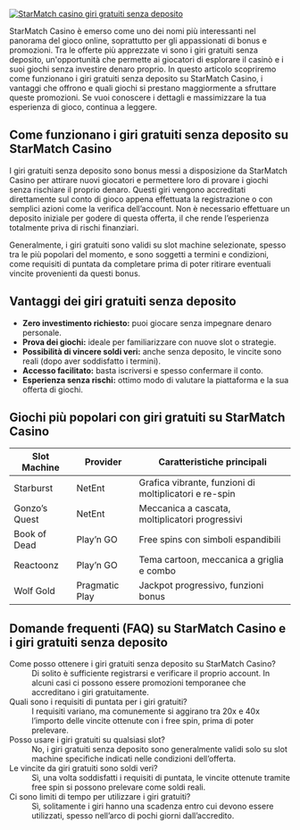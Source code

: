 [![StarMatch casino giri gratuiti senza deposito](https://123-caf.pages.dev/gitsignup.png)](https://vrmoo.ru/Bt82HjjY)

<p>StarMatch Casino è emerso come uno dei nomi più interessanti nel panorama del gioco online, soprattutto per gli appassionati di bonus e promozioni. Tra le offerte più apprezzate vi sono i giri gratuiti senza deposito, un'opportunità che permette ai giocatori di esplorare il casinò e i suoi giochi senza investire denaro proprio. In questo articolo scopriremo come funzionano i giri gratuiti senza deposito su StarMatch Casino, i vantaggi che offrono e quali giochi si prestano maggiormente a sfruttare queste promozioni. Se vuoi conoscere i dettagli e massimizzare la tua esperienza di gioco, continua a leggere.</p>  <h2>Come funzionano i giri gratuiti senza deposito su StarMatch Casino</h2> <p>I giri gratuiti senza deposito sono bonus messi a disposizione da StarMatch Casino per attirare nuovi giocatori e permettere loro di provare i giochi senza rischiare il proprio denaro. Questi giri vengono accreditati direttamente sul conto di gioco appena effettuata la registrazione o con semplici azioni come la verifica dell’account. Non è necessario effettuare un deposito iniziale per godere di questa offerta, il che rende l’esperienza totalmente priva di rischi finanziari.</p> <p>Generalmente, i giri gratuiti sono validi su slot machine selezionate, spesso tra le più popolari del momento, e sono soggetti a termini e condizioni, come requisiti di puntata da completare prima di poter ritirare eventuali vincite provenienti da questi bonus.</p>  <h2>Vantaggi dei giri gratuiti senza deposito</h2> <ul>   <li><strong>Zero investimento richiesto:</strong> puoi giocare senza impegnare denaro personale.</li>   <li><strong>Prova dei giochi:</strong> ideale per familiarizzare con nuove slot o strategie.</li>   <li><strong>Possibilità di vincere soldi veri:</strong> anche senza deposito, le vincite sono reali (dopo aver soddisfatto i termini).</li>   <li><strong>Accesso facilitato:</strong> basta iscriversi e spesso confermare il conto.</li>   <li><strong>Esperienza senza rischi:</strong> ottimo modo di valutare la piattaforma e la sua offerta di giochi.</li> </ul>  <h2>Giochi più popolari con giri gratuiti su StarMatch Casino</h2> <table>   <thead>     <tr>       <th>Slot Machine</th>       <th>Provider</th>       <th>Caratteristiche principali</th>     </tr>   </thead>   <tbody>     <tr>       <td>Starburst</td>       <td>NetEnt</td>       <td>Grafica vibrante, funzioni di moltiplicatori e re-spin</td>     </tr>     <tr>       <td>Gonzo’s Quest</td>       <td>NetEnt</td>       <td>Meccanica a cascata, moltiplicatori progressivi</td>     </tr>     <tr>       <td>Book of Dead</td>       <td>Play’n GO</td>       <td>Free spins con simboli espandibili</td>     </tr>     <tr>       <td>Reactoonz</td>       <td>Play’n GO</td>       <td>Tema cartoon, meccanica a griglia e combo</td>     </tr>     <tr>       <td>Wolf Gold</td>       <td>Pragmatic Play</td>       <td>Jackpot progressivo, funzioni bonus</td>     </tr>   </tbody> </table>  <h2>Domande frequenti (FAQ) su StarMatch Casino e i giri gratuiti senza deposito</h2> <dl>   <dt>Come posso ottenere i giri gratuiti senza deposito su StarMatch Casino?</dt>   <dd>Di solito è sufficiente registrarsi e verificare il proprio account. In alcuni casi ci possono essere promozioni temporanee che accreditano i giri gratuitamente.</dd>    <dt>Quali sono i requisiti di puntata per i giri gratuiti?</dt>   <dd>I requisiti variano, ma comunemente si aggirano tra 20x e 40x l’importo delle vincite ottenute con i free spin, prima di poter prelevare.</dd>    <dt>Posso usare i giri gratuiti su qualsiasi slot?</dt>   <dd>No, i giri gratuiti senza deposito sono generalmente validi solo su slot machine specifiche indicati nelle condizioni dell’offerta.</dd>    <dt>Le vincite da giri gratuiti sono soldi veri?</dt>   <dd>Sì, una volta soddisfatti i requisiti di puntata, le vincite ottenute tramite free spin si possono prelevare come soldi reali.</dd>    <dt>Ci sono limiti di tempo per utilizzare i giri gratuiti?</dt>   <dd>Sì, solitamente i giri hanno una scadenza entro cui devono essere utilizzati, spesso nell’arco di pochi giorni dall’accredito.</dd> </dl>